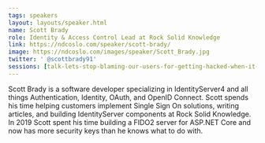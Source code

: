 ```yaml
---
tags: speakers
layout: layouts/speaker.html
name: Scott Brady
role: Identity & Access Control Lead at Rock Solid Knowledge
link: https://ndcoslo.com/speaker/scott-brady/
image: https://ndcoslo.com/images/speaker/Scott_Brady.jpg
twitter: ' @scottbrady91'
sessions: [talk-lets-stop-blaming-our-users-for-getting-hacked-when-it-is-our-problem-to-solve]
---
```

Scott Brady is a software developer specializing in IdentityServer4 and all things Authentication, Identity, OAuth, and OpenID Connect. Scott spends his time helping customers implement Single Sign On solutions, writing articles, and building IdentityServer components at Rock Solid Knowledge. In 2019 Scott spent his time building a FIDO2 server for ASP.NET Core and now has more security keys than he knows what to do with.